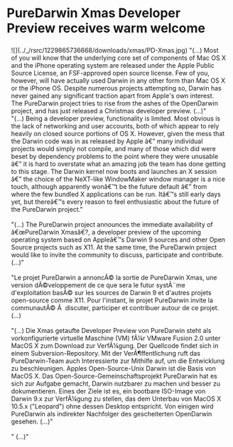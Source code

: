 PureDarwin Xmas Developer Preview receives warm welcome
=======================================================
<div style="direction:ltr">
<div style="display:inline;float:right;margin-top:5px;margin-right:10px;margin-bottom:5px;margin-left:10px">
![](../_/rsrc/1229865736668/downloads/xmas/PD-Xmas.jpg)
"(...) Most of you will know that the underlying core set of components of Mac OS X and the iPhone operating system are released under the Apple Public Source License, an FSF-approved open source license. Few of you, however, will have actually used Darwin in any other form than Mac OS X or the iPhone OS. Despite numerous projects attempting so, Darwin has never gained any significant traction apart from Apple's own interest. The PureDarwin project tries to rise from the ashes of the OpenDarwin project, and has just released a Christmas developer preview. (...)"
 <http://osnews.com/story/20696/PureDarwin_Xmas_Developer_Preview_Released> 
<div style="direction:ltr">

<div style="direction:ltr">
"(...) Being a developer preview, functionality is limited. Most obvious is the lack of networking and user accounts, both of which appear to rely heavily on closed source portions of OS X. However, given the mess that the Darwin code was in as released by Apple â€” many individual projects would simply not compile, and many of those which did were beset by dependency problems to the point where they were unusable â€” it is hard to overstate what an amazing job the team has done getting to this stage. The Darwin kernel now boots and launches an X session â€” the choice of the NeXT-like WindowMaker window manager is a nice touch, although apparently wonâ€™t be the future default â€” from where the few bundled X applications can be run. Itâ€™s still early days yet, but thereâ€™s every reason to feel enthusiastic about the future of the PureDarwin project."
<div style="direction:ltr">
<http://www.appleeclectic.com/?p=1698> 
<div style="direction:ltr">

<div style="direction:ltr">
"(...) The PureDarwin project announces the immediate availability of â€œPureDarwin Xmasâ€?, a developer preview of the upcoming operating system based on Appleâ€™s Darwin 9 sources and other Open Source projects such as X11. At the same time, the PureDarwin project would like to invite the community to discuss, participate and contribute. (...)"
<div style="direction:ltr">
<http://osrevolution.com/2008/12/26/puredarwin-xmas/> 
<div style="direction:ltr">

<div style="direction:ltr">
"Le projet PureDarwin a annoncÃ© la sortie de PureDarwin Xmas, une version dÃ©veloppement de ce que sera le futur systÃ¨me d'exploitation basÃ© sur les sources de Darwin 9 et d'autres projets open-source comme X11. Pour l'instant, le projet PureDarwin invite la communautÃ© Ã  discuter, participer et contribuer autour de ce projet. (...)
<div style="direction:ltr">
<http://www.quebecos.com/modules/news/article.php?storyid=3021> 
<div style="direction:ltr">

<div style="direction:ltr">
"(...) Die Xmas getaufte Developer Preview von PureDarwin steht als vorkonfigurierte virtuelle Maschine (VM) fÃ¼r VMware Fusion 2.0 unter MacOS X zum Download zur VerfÃ¼gung. Der Quellcode findet sich in einem Subversion-Repository. Mit der VerÃ¶ffentlichung ruft das PureDarwin-Team auch Interessierte zur Mithilfe auf, um die Entwicklung zu beschleunigen. Apples Open-Source-Unix Darwin ist die Basis von MacOS X. Das Open-Source-Gemeinschaftsprojekt PureDarwin hat es sich zur Aufgabe gemacht, Darwin nutzbarer zu machen und besser zu dokumentieren. Eines der Ziele ist es, ein bootbare ISO-Image von Darwin 9.x zur VerfÃ¼gung zu stellen, das dem Unterbau von MacOS X 10.5.x ("Leopard") ohne dessen Desktop entspricht. Von einigen wird PureDarwin als indirekter Nachfolger des gescheiterten OpenDarwin gesehen. (...)"
<div style="direction:ltr">
<http://www.golem.de/0812/64301.html> 
<div style="direction:ltr">

<div style="direction:ltr">
" (...)"
<div style="direction:ltr">
<http://www.opennet.ru/opennews/art.shtml?num=19588> 
